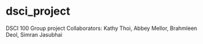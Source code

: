 # dsci_project
DSCI 100 Group project
Collaborators: Kathy Thoi, Abbey Mellor, Brahmleen Deol, Simran Jasubhai
